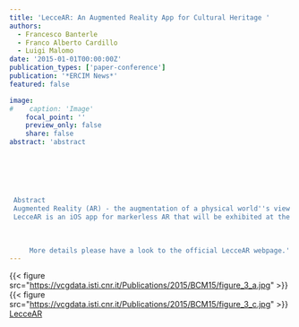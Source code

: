 ```yaml
---
title: 'LecceAR: An Augmented Reality App for Cultural Heritage '
authors:
  - Francesco Banterle
  - Franco Alberto Cardillo
  - Luigi Malomo
date: '2015-01-01T00:00:00Z'
publication_types: ['paper-conference']
publication: '*ERCIM News*'
featured: false

image:
#    caption: 'Image'
    focal_point: ''
    preview_only: false
    share: false
abstract: 'abstract
 	
 	
 	
 
 
 
 Abstract
 Augmented Reality (AR) - the augmentation of a physical world''s view with digital media - has recently gained popularity thanks to the increasing computational power and diffusion of mobile devices such as tablets, and smartphones. These developments allow many practical applications of AR technology, especially in the cultural heritage domain. LecceAR is an advanced app that allows tourists to view rich 3D reconstructions of cultural heritage sites within the city of Lecce in Italy.
 LecceAR is an iOS app for markerless AR that will be exhibited at the MUST museum in Lecce, Italy. The app shows a rich 3D reconstruction of the Lecce Roman amphitheatre, which is only partially unearthed (see Figure 1). The use of state-of-the-art algorithms in computer graphics and computer vision allows an ancient theatre to be viewed and explored in real-time.
 
 
 
     More details please have a look to the official LecceAR webpage.'
---
```

{{< figure src="https://vcgdata.isti.cnr.it/Publications/2015/BCM15/figure_3_a.jpg" >}}
{{< figure src="https://vcgdata.isti.cnr.it/Publications/2015/BCM15/figure_3_c.jpg" >}}
[LecceAR](https://vcgdata.isti.cnr.it/LecceAR/)

